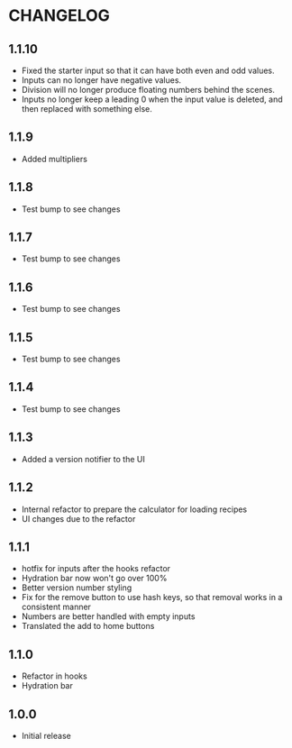 # CHANGELOG

## 1.1.10

- Fixed the starter input so that it can have both even and odd values.
- Inputs can no longer have negative values.
- Division will no longer produce floating numbers behind the scenes.
- Inputs no longer keep a leading 0 when the input value is deleted, and then
  replaced with something else.

## 1.1.9

- Added multipliers

## 1.1.8

- Test bump to see changes

## 1.1.7

- Test bump to see changes

## 1.1.6

- Test bump to see changes

## 1.1.5

- Test bump to see changes

## 1.1.4

- Test bump to see changes

## 1.1.3

- Added a version notifier to the UI

## 1.1.2

- Internal refactor to prepare the calculator for loading recipes
- UI changes due to the refactor

## 1.1.1

- hotfix for inputs after the hooks refactor
- Hydration bar now won't go over 100%
- Better version number styling
- Fix for the remove button to use hash keys, so that removal works in a
  consistent manner
- Numbers are better handled with empty inputs
- Translated the add to home buttons

## 1.1.0

- Refactor in hooks
- Hydration bar

## 1.0.0

- Initial release
